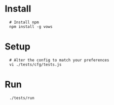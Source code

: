 # Install

      # Install npm
      npm install -g vows

# Setup

      # Alter the config to match your preferences
      vi ./tests/cfg/tests.js

# Run

      ./tests/run